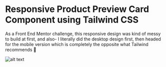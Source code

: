 # Responsive Product Preview Card Component using Tailwind CSS

As a Front End Mentor challenge, this responsive design was kind of messy to build at first, and also- I literally did the desktop design first, then headed for the mobile version which is completely the opposite what Tailwind recommends 🤦

![alt text](https://i.ibb.co/XVsN77r/screencapture-sowmo0509-github-io-Responsive-Product-Preview-Card-Component-using-Tailwind-CSS-2022.png)
